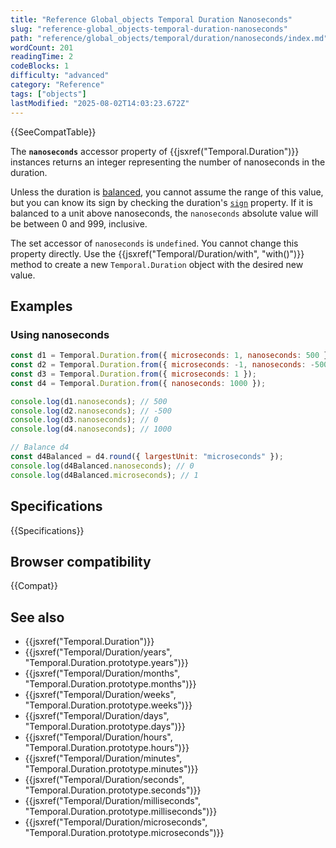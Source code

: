 ```yaml
---
title: "Reference Global_objects Temporal Duration Nanoseconds"
slug: "reference-global_objects-temporal-duration-nanoseconds"
path: "reference/global_objects/temporal/duration/nanoseconds/index.md"
wordCount: 201
readingTime: 2
codeBlocks: 1
difficulty: "advanced"
category: "Reference"
tags: ["objects"]
lastModified: "2025-08-02T14:03:23.672Z"
---
```



{{SeeCompatTable}}

The **`nanoseconds`** accessor property of {{jsxref("Temporal.Duration")}} instances returns an integer representing the number of nanoseconds in the duration.

Unless the duration is [balanced](/en-US/docs/Web/JavaScript/Reference/Global_Objects/Temporal/Duration#duration_balancing), you cannot assume the range of this value, but you can know its sign by checking the duration's [`sign`](/en-US/docs/Web/JavaScript/Reference/Global_Objects/Temporal/Duration/sign) property. If it is balanced to a unit above nanoseconds, the `nanoseconds` absolute value will be between 0 and 999, inclusive.

The set accessor of `nanoseconds` is `undefined`. You cannot change this property directly. Use the {{jsxref("Temporal/Duration/with", "with()")}} method to create a new `Temporal.Duration` object with the desired new value.

## Examples

### Using nanoseconds

```js
const d1 = Temporal.Duration.from({ microseconds: 1, nanoseconds: 500 });
const d2 = Temporal.Duration.from({ microseconds: -1, nanoseconds: -500 });
const d3 = Temporal.Duration.from({ microseconds: 1 });
const d4 = Temporal.Duration.from({ nanoseconds: 1000 });

console.log(d1.nanoseconds); // 500
console.log(d2.nanoseconds); // -500
console.log(d3.nanoseconds); // 0
console.log(d4.nanoseconds); // 1000

// Balance d4
const d4Balanced = d4.round({ largestUnit: "microseconds" });
console.log(d4Balanced.nanoseconds); // 0
console.log(d4Balanced.microseconds); // 1
```

## Specifications

{{Specifications}}

## Browser compatibility

{{Compat}}

## See also

- {{jsxref("Temporal.Duration")}}
- {{jsxref("Temporal/Duration/years", "Temporal.Duration.prototype.years")}}
- {{jsxref("Temporal/Duration/months", "Temporal.Duration.prototype.months")}}
- {{jsxref("Temporal/Duration/weeks", "Temporal.Duration.prototype.weeks")}}
- {{jsxref("Temporal/Duration/days", "Temporal.Duration.prototype.days")}}
- {{jsxref("Temporal/Duration/hours", "Temporal.Duration.prototype.hours")}}
- {{jsxref("Temporal/Duration/minutes", "Temporal.Duration.prototype.minutes")}}
- {{jsxref("Temporal/Duration/seconds", "Temporal.Duration.prototype.seconds")}}
- {{jsxref("Temporal/Duration/milliseconds", "Temporal.Duration.prototype.milliseconds")}}
- {{jsxref("Temporal/Duration/microseconds", "Temporal.Duration.prototype.microseconds")}}
